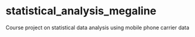 # statistical_analysis_megaline
Course project on statistical data analysis using mobile phone carrier data
